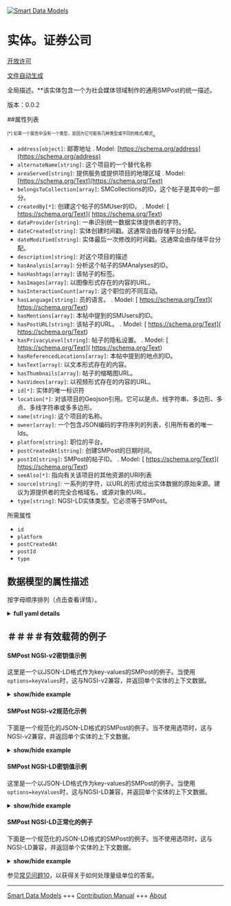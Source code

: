 <!-- 10-Header -->  
[![Smart Data Models](https://smartdatamodels.org/wp-content/uploads/2022/01/SmartDataModels_logo.png "Logo")](https://smartdatamodels.org)  
实体。证券公司  
=======<!-- /10-Header -->  
<!-- 15-License -->  
[开放许可](https://github.com/smart-data-models//dataModel.SocialMedia/blob/master/SMPost/LICENSE.md)  
[文件自动生成](https://docs.google.com/presentation/d/e/2PACX-1vTs-Ng5dIAwkg91oTTUdt8ua7woBXhPnwavZ0FxgR8BsAI_Ek3C5q97Nd94HS8KhP-r_quD4H0fgyt3/pub?start=false&loop=false&delayms=3000#slide=id.gb715ace035_0_60)  
<!-- /15-License -->  
<!-- 20-Description -->  
全局描述。**该实体包含一个为社会媒体领域制作的通用SMPost的统一描述。  
版本：0.0.2  
<!-- /20-Description -->  
<!-- 30-PropertiesList -->  

##属性列表  

<sup><sub>[*] 如果一个属性中没有一个类型，是因为它可能有几种类型或不同的格式/模式</sub></sup>。  
- `address[object]`: 邮寄地址  . Model: [https://schema.org/address](https://schema.org/address)- `alternateName[string]`: 这个项目的一个替代名称  - `areaServed[string]`: 提供服务或提供项目的地理区域  . Model: [https://schema.org/Text](https://schema.org/Text)- `belongsToCollection[array]`: SMCollections的ID，这个帖子是其中的一部分。  - `createdBy[*]`: 创建这个帖子的SMUser的ID。  . Model: [ https://schema.org/Text]( https://schema.org/Text)- `dataProvider[string]`: 一串识别统一数据实体提供者的字符。  - `dateCreated[string]`: 实体创建时间戳。这通常会由存储平台分配。  - `dateModified[string]`: 实体最后一次修改的时间戳。这通常会由存储平台分配。  - `description[string]`: 对这个项目的描述  - `hasAnalysis[array]`: 分析这个帖子的SMAnalyses的ID。  - `hasHashtags[array]`: 该帖子的标签。  - `hasImages[array]`: 以图像形式存在的内容的URL。  - `hasInteractionCount[array]`: 这个职位的不同互动。  - `hasLanguage[string]`: 员的语言。  . Model: [ https://schema.org/Text]( https://schema.org/Text)- `hasMentions[array]`: 本帖中提到的SMUsers的ID。  - `hasPostURL[string]`: 该帖子的URL。  . Model: [ https://schema.org/Text]( https://schema.org/Text)- `hasPrivacyLevel[string]`: 帖子的隐私设置。  . Model: [ https://schema.org/Text]( https://schema.org/Text)- `hasReferencedLocations[array]`: 本帖中提到的地点的ID。  - `hasText[array]`: 以文本形式存在的内容。  - `hasThumbnails[array]`: 帖子的缩略图URL。  - `hasVideos[array]`: 以视频形式存在的内容的URL。  - `id[*]`: 实体的唯一标识符  - `location[*]`: 对该项目的Geojson引用。它可以是点、线字符串、多边形、多点、多线字符串或多多边形。  - `name[string]`: 这个项目的名称。  - `owner[array]`: 一个包含JSON编码的字符序列的列表，引用所有者的唯一Ids。  - `platform[string]`: 职位的平台。  - `postCreatedAt[string]`: 创建SMPost的日期时间。  - `postId[string]`: SMPost的帖子ID。  . Model: [ https://schema.org/Text]( https://schema.org/Text)- `seeAlso[*]`: 指向有关该项目的其他资源的URI列表  - `source[string]`: 一系列的字符，以URL的形式给出实体数据的原始来源。建议为源提供者的完全合格域名，或源对象的URL。  - `type[string]`: NGSI-LD实体类型。它必须等于SMPost。  <!-- /30-PropertiesList -->  
<!-- 35-RequiredProperties -->  
所需属性  
- `id`  - `platform`  - `postCreatedAt`  - `postId`  - `type`  <!-- /35-RequiredProperties -->  
<!-- 40-RequiredProperties -->  
<!-- /40-RequiredProperties -->  
<!-- 50-DataModelHeader -->  
## 数据模型的属性描述  
按字母顺序排列（点击查看详情）。  
<!-- /50-DataModelHeader -->  
<!-- 60-ModelYaml -->  
<details><summary><strong>full yaml details</strong></summary>    
```yaml  
SMPost:    
  description: 'This entity contains a harmonised description of a generic SMPost made for the Social Media domain.'    
  properties:    
    address:    
      description: 'The mailing address'    
      properties:    
        addressCountry:    
          description: 'Property. The country. For example, Spain. Model:''https://schema.org/addressCountry'''    
          type: string    
        addressLocality:    
          description: 'Property. The locality in which the street address is, and which is in the region. Model:''https://schema.org/addressLocality'''    
          type: string    
        addressRegion:    
          description: 'Property. The region in which the locality is, and which is in the country. Model:''https://schema.org/addressRegion'''    
          type: string    
        postOfficeBoxNumber:    
          description: 'Property. The post office box number for PO box addresses. For example, 03578. Model:''https://schema.org/postOfficeBoxNumber'''    
          type: string    
        postalCode:    
          description: 'Property. The postal code. For example, 24004. Model:''https://schema.org/https://schema.org/postalCode'''    
          type: string    
        streetAddress:    
          description: 'Property. The street address. Model:''https://schema.org/streetAddress'''    
          type: string    
      type: object    
      x-ngsi:    
        model: https://schema.org/address    
        type: Property    
    alternateName:    
      description: 'An alternative name for this item'    
      type: string    
      x-ngsi:    
        type: Property    
    areaServed:    
      description: 'The geographic area where a service or offered item is provided'    
      type: string    
      x-ngsi:    
        model: https://schema.org/Text    
        type: Property    
    belongsToCollection:    
      description: 'The IDs of the SMCollections, which this post is a part of.'    
      items:    
        anyOf:    
          - description: 'Property. Identifier format of any NGSI entity'    
            maxLength: 256    
            minLength: 1    
            pattern: ^[\w\-\.\{\}\$\+\*\[\]`|~^@!,:\\]+$    
            type: string    
          - description: 'Property. Identifier format of any NGSI entity'    
            format: uri    
            type: string    
      type: array    
      x-ngsi:    
        type: Relationship    
    createdBy:    
      anyOf:    
        - description: 'Property. Identifier format of any NGSI entity'    
          maxLength: 256    
          minLength: 1    
          pattern: ^[\w\-\.\{\}\$\+\*\[\]`|~^@!,:\\]+$    
          type: string    
        - description: 'Property. Identifier format of any NGSI entity'    
          format: uri    
          type: string    
      description: 'The ID of the SMUser that created this post.'    
      x-ngsi:    
        model: ' https://schema.org/Text'    
        type: Relationship    
    dataProvider:    
      description: 'A sequence of characters identifying the provider of the harmonised data entity.'    
      type: string    
      x-ngsi:    
        type: Property    
    dateCreated:    
      description: 'Entity creation timestamp. This will usually be allocated by the storage platform.'    
      format: date-time    
      type: string    
      x-ngsi:    
        type: Property    
    dateModified:    
      description: 'Timestamp of the last modification of the entity. This will usually be allocated by the storage platform.'    
      format: date-time    
      type: string    
      x-ngsi:    
        type: Property    
    description:    
      description: 'A description of this item'    
      type: string    
      x-ngsi:    
        type: Property    
    hasAnalysis:    
      description: 'The IDs of the SMAnalyses that analyze this post.'    
      items:    
        anyOf:    
          - description: 'Property. Identifier format of any NGSI entity'    
            maxLength: 256    
            minLength: 1    
            pattern: ^[\w\-\.\{\}\$\+\*\[\]`|~^@!,:\\]+$    
            type: string    
          - description: 'Property. Identifier format of any NGSI entity'    
            format: uri    
            type: string    
      type: array    
      x-ngsi:    
        type: Relationship    
    hasHashtags:    
      description: 'The hashtags of the post.'    
      items:    
        type: string    
      type: array    
      x-ngsi:    
        type: Property    
    hasImages:    
      description: 'The URLs of the content that is in image form.'    
      items:    
        type: string    
      type: array    
      x-ngsi:    
        type: Property    
    hasInteractionCount:    
      description: 'The different interactions of this post.'    
      items:    
        properties:    
          count:    
            type: number    
          interactionType:    
            enum:    
              - Comment    
              - Dislike    
              - Favorite    
              - Like    
              - Quote    
              - Reactions    
              - Reply    
              - Retweet    
              - Shares    
              - Views    
            type: string    
        type: object    
      type: array    
      x-ngsi:    
        type: Property    
    hasLanguage:    
      description: 'The language of the post.'    
      type: string    
      x-ngsi:    
        model: ' https://schema.org/Text'    
        type: Property    
    hasMentions:    
      description: 'The IDs of the SMUsers mentioned in this post.'    
      items:    
        anyOf:    
          - description: 'Property. Identifier format of any NGSI entity'    
            maxLength: 256    
            minLength: 1    
            pattern: ^[\w\-\.\{\}\$\+\*\[\]`|~^@!,:\\]+$    
            type: string    
          - description: 'Property. Identifier format of any NGSI entity'    
            format: uri    
            type: string    
      type: array    
      x-ngsi:    
        type: Relationship    
    hasPostURL:    
      description: 'The URL of the post.'    
      type: string    
      x-ngsi:    
        model: ' https://schema.org/Text'    
        type: Property    
    hasPrivacyLevel:    
      description: 'The privacy setting of the post.'    
      type: string    
      x-ngsi:    
        model: ' https://schema.org/Text'    
        type: Property    
    hasReferencedLocations:    
      description: 'The IDs of the locations referenced in this post.'    
      items:    
        anyOf:    
          - description: 'Property. Identifier format of any NGSI entity'    
            maxLength: 256    
            minLength: 1    
            pattern: ^[\w\-\.\{\}\$\+\*\[\]`|~^@!,:\\]+$    
            type: string    
          - description: 'Property. Identifier format of any NGSI entity'    
            format: uri    
            type: string    
      type: array    
      x-ngsi:    
        type: Relationship    
    hasText:    
      description: 'The content that is in textual form.'    
      items:    
        type: string    
      type: array    
      x-ngsi:    
        type: Property    
    hasThumbnails:    
      description: 'The thumbnail URLs of the post.'    
      items:    
        type: string    
      type: array    
      x-ngsi:    
        type: Property    
    hasVideos:    
      description: 'The URLs of the content that is in video form.'    
      items:    
        type: string    
      type: array    
      x-ngsi:    
        type: Property    
    id:    
      anyOf: &smpost_-_properties_-_owner_-_items_-_anyof    
        - description: 'Property. Identifier format of any NGSI entity'    
          maxLength: 256    
          minLength: 1    
          pattern: ^[\w\-\.\{\}\$\+\*\[\]`|~^@!,:\\]+$    
          type: string    
        - description: 'Property. Identifier format of any NGSI entity'    
          format: uri    
          type: string    
      description: 'Unique identifier of the entity'    
      x-ngsi:    
        type: Property    
    location:    
      description: 'Geojson reference to the item. It can be Point, LineString, Polygon, MultiPoint, MultiLineString or MultiPolygon'    
      oneOf:    
        - description: 'GeoProperty. Geojson reference to the item. Point'    
          properties:    
            bbox:    
              items:    
                type: number    
              minItems: 4    
              type: array    
            coordinates:    
              items:    
                type: number    
              minItems: 2    
              type: array    
            type:    
              enum:    
                - Point    
              type: string    
          required:    
            - type    
            - coordinates    
          title: 'GeoJSON Point'    
          type: object    
        - description: 'GeoProperty. Geojson reference to the item. LineString'    
          properties:    
            bbox:    
              items:    
                type: number    
              minItems: 4    
              type: array    
            coordinates:    
              items:    
                items:    
                  type: number    
                minItems: 2    
                type: array    
              minItems: 2    
              type: array    
            type:    
              enum:    
                - LineString    
              type: string    
          required:    
            - type    
            - coordinates    
          title: 'GeoJSON LineString'    
          type: object    
        - description: 'GeoProperty. Geojson reference to the item. Polygon'    
          properties:    
            bbox:    
              items:    
                type: number    
              minItems: 4    
              type: array    
            coordinates:    
              items:    
                items:    
                  items:    
                    type: number    
                  minItems: 2    
                  type: array    
                minItems: 4    
                type: array    
              type: array    
            type:    
              enum:    
                - Polygon    
              type: string    
          required:    
            - type    
            - coordinates    
          title: 'GeoJSON Polygon'    
          type: object    
        - description: 'GeoProperty. Geojson reference to the item. MultiPoint'    
          properties:    
            bbox:    
              items:    
                type: number    
              minItems: 4    
              type: array    
            coordinates:    
              items:    
                items:    
                  type: number    
                minItems: 2    
                type: array    
              type: array    
            type:    
              enum:    
                - MultiPoint    
              type: string    
          required:    
            - type    
            - coordinates    
          title: 'GeoJSON MultiPoint'    
          type: object    
        - description: 'GeoProperty. Geojson reference to the item. MultiLineString'    
          properties:    
            bbox:    
              items:    
                type: number    
              minItems: 4    
              type: array    
            coordinates:    
              items:    
                items:    
                  items:    
                    type: number    
                  minItems: 2    
                  type: array    
                minItems: 2    
                type: array    
              type: array    
            type:    
              enum:    
                - MultiLineString    
              type: string    
          required:    
            - type    
            - coordinates    
          title: 'GeoJSON MultiLineString'    
          type: object    
        - description: 'GeoProperty. Geojson reference to the item. MultiLineString'    
          properties:    
            bbox:    
              items:    
                type: number    
              minItems: 4    
              type: array    
            coordinates:    
              items:    
                items:    
                  items:    
                    items:    
                      type: number    
                    minItems: 2    
                    type: array    
                  minItems: 4    
                  type: array    
                type: array    
              type: array    
            type:    
              enum:    
                - MultiPolygon    
              type: string    
          required:    
            - type    
            - coordinates    
          title: 'GeoJSON MultiPolygon'    
          type: object    
      x-ngsi:    
        type: GeoProperty    
    name:    
      description: 'The name of this item.'    
      type: string    
      x-ngsi:    
        type: Property    
    owner:    
      description: 'A List containing a JSON encoded sequence of characters referencing the unique Ids of the owner(s)'    
      items:    
        anyOf: *smpost_-_properties_-_owner_-_items_-_anyof    
        description: 'Property. Unique identifier of the entity'    
      type: array    
      x-ngsi:    
        type: Property    
    platform:    
      description: 'Platform of post.'    
      type: string    
      x-ngsi:    
        type: Property    
    postCreatedAt:    
      description: 'The datetime of the creation of the SMPost.'    
      format: date-time    
      type: string    
      x-ngsi:    
        type: Property    
    postId:    
      description: 'The  post ID of the SMPost.'    
      type: string    
      x-ngsi:    
        model: ' https://schema.org/Text'    
        type: Property    
    seeAlso:    
      description: 'list of uri pointing to additional resources about the item'    
      oneOf:    
        - items:    
            format: uri    
            type: string    
          minItems: 1    
          type: array    
        - format: uri    
          type: string    
      x-ngsi:    
        type: Property    
    source:    
      description: 'A sequence of characters giving the original source of the entity data as a URL. Recommended to be the fully qualified domain name of the source provider, or the URL to the source object.'    
      type: string    
      x-ngsi:    
        type: Property    
    type:    
      description: 'NGSI-LD Entity Type. It must be equal to SMPost.'    
      enum:    
        - SMPost    
      type: string    
      x-ngsi:    
        type: Property    
  required:    
    - id    
    - type    
    - postCreatedAt    
    - postId    
    - platform    
  type: object    
  x-derived-from: ""    
  x-disclaimer: 'Redistribution and use in source and binary forms, with or without modification, are permitted  provided that the license conditions are met. Copyleft (c) 2021 Contributors to Smart Data Models Program'    
  x-license-url: https://github.com/smart-data-models/dataModel.SocialMedia/blob/master/SMPost/LICENSE.md    
  x-model-schema: https://raw.githubusercontent.com/smart-data-models/dataModel.SocialMedia/master/SMPost/schema.json    
  x-model-tags: ""    
  x-version: 0.0.2    
```  
</details>    
<!-- /60-ModelYaml -->  
<!-- 70-MiddleNotes -->  
<!-- /70-MiddleNotes -->  
<!-- 80-Examples -->  
## ＃＃＃＃有效载荷的例子  
#### SMPost NGSI-v2密钥值示例  
这里是一个以JSON-LD格式作为key-values的SMPost的例子。当使用`options=keyValues`时，这与NGSI-v2兼容，并返回单个实体的上下文数据。  
<details><summary><strong>show/hide example</strong></summary>    
```json  
{  
  "id": "SMPost.123",  
  "type": "SMPost",  
  "hasPostURL": "http://twt.com/121",  
  "postCreatedAt": "2020-12-24T12:00:00Z",  
  "postId": "21098319",  
  "hasLanguage": "en",  
  "platform": "Twitter",  
  "hasText": [  
    "This is a tweet",  
    "This is another tweet"  
  ],  
  "hasImages": [  
    "https://twt.com/image.png",  
    "https://twt.com/image2.png",  
    "https://twt.com/image3.png"  
  ],  
  "hasVideos": [  
    "https://twt.com/video.mp4",  
    "https://twt.com/video2.mp4"  
  ],  
  "hasPrivacyLevel": "public",  
  "location": {  
    "type": "Point",  
    "coordinates": [  
      40.3,  
      25.5  
    ]  
  },  
  "hasHashtags": [  
    "#sample",  
    "#tag"  
  ],  
  "hasThumbnails": [  
    "https://twt.com/thumb.png",  
    "https://twt.com/thumb2.png"  
  ],  
  "hasInteractionCount": [  
    {  
      "interactionType": "Like",  
      "count": 750  
    },  
    {  
      "interactionType": "Views",  
      "count": 2150  
    }  
  ],  
  "hasReferencedLocations": [  
    "RefLocation.00",  
    "RefLocation.01"  
  ],  
  "hasMentions": [  
    "SMUser.154",  
    "SMUser.155",  
    "SMUser.156"  
  ],  
  "hasAnalysis": [  
    "Analysis.X",  
    "Analysis.X2"  
  ],  
  "createdBy": "SMUser.123",  
  "belongsToCollection": [  
    "SMCollection.001",  
    "SMCollection.002"  
  ]  
}  
```  
</details>  
#### SMPost NGSI-v2规范化示例  
下面是一个规范化的JSON-LD格式的SMPost的例子。当不使用选项时，这与NGSI-v2兼容，并返回单个实体的上下文数据。  
<details><summary><strong>show/hide example</strong></summary>    
```json  
{  
  "id": "SMPost:.23",  
  "type": "SMPost",  
  "hasPostURL": {  
    "type": "Property",  
    "value": "http://twt.com/121"  
  },  
  "postCreatedAt": {  
    "type": "DateTime",  
    "value": "2020-12-24T12:00:00Z"  
  },  
  "postId": {  
    "type": "Text",  
    "value": "21098319"  
  },  
  "hasLanguage": {  
    "type": "Text",  
    "value": "en"  
  },  
  "platform": {  
    "type": "Text",  
    "value": "Twitter"  
  },  
  "hasText": {  
    "type": "Text",  
    "value": "This is a tweet"  
  },  
  "hasImage": {  
    "type": "Text",  
    "value": "https://twt.com/image.png"  
  },  
  "hasVideo": {  
    "type": "Text",  
    "value": "https://twt.com/video.mp4"  
  },  
  "hasPrivacy": {  
    "type": "Text",  
    "value": "public"  
  },  
  "location": {  
    "type": "geo:json",  
    "value": {  
      "type": "Point",  
      "coordinates": [  
        40.3,  
        25.5  
      ]  
    }  
  },  
  "hasHashtag": {  
    "type": "Text",  
    "value": ["#sample","#tag"]  
  },  
  "hasThumbnail": {  
    "type": "Text",  
    "value": "https://twt.com/thumb.png"  
  },  
  "likes": {  
    "type": "Number",  
    "value": 762  
  },  
  "createdBy": {  
    "type": "Relationship",  
    "object": "SMUser.123"  
  },  
  "hasReferencedLocation": {  
    "type": "Relationship",  
    "object": "RefLocation.00"  
  },  
  "hasMentions": {  
    "type": "Relationship",  
    "object": "SMUser.154"  
  },  
  "isAnalyzedBy": {  
    "type": "Relationship",  
    "object": "Analysis.X"  
  },  
  "belongsToCollection": {  
    "type": "Relationship",  
    "object": "SMCollection.001"  
  }  
}  
```  
</details>  
#### SMPost NGSI-LD密钥值示例  
这里是一个以JSON-LD格式作为key-values的SMPost的例子。当使用`options=keyValues`时，这与NGSI-LD兼容，并返回单个实体的上下文数据。  
<details><summary><strong>show/hide example</strong></summary>    
```json  
{  
    "id": "urn:ngsi-ld:SMPost:123",  
    "type": "SMPost",  
    "belongsToCollection": [  
        "urn:ngsi-ld:SMCollection:001"  
    ],  
    "createdBy": "urn:ngsi-ld:SMUser:123",  
    "hasAnalysis": [  
        "urn:ngsi-ld:Analysis:X"  
    ],  
    "hasHashtags": [  
        "#sample",  
        "#tag"  
    ],  
    "hasImages": [  
        "https://twt.com/image.png"  
    ],  
    "hasInteractionCount": [  
        {  
            "interactionType": "Like",  
            "count": 762  
        }  
    ],  
    "hasLanguage": "en",  
    "hasMentions": [  
        "urn:ngsi-ld:SMUser:154"  
    ],  
    "hasPostURL": "http://twt.com/121",  
    "hasPrivacy": "public",  
    "hasReferencedLocations": [  
        "urn:ngsi-ld:RefLocation:00"  
    ],  
    "hasText": [  
        "This is a tweet"  
    ],  
    "hasThumbnails": [  
        "https://twt.com/thumb.png"  
    ],  
    "hasVideos": [  
        "https://twt.com/video.mp4"  
    ],  
    "location": {  
        "type": "Point",  
        "coordinates": [  
            40.3,  
            25.5  
        ]  
    },  
    "platform": "Twitter",  
    "postCreatedAt": "2020-12-24T12:00:00Z",  
    "postId": "21098319",  
    "@context": [  
        "https://raw.githubusercontent.com/smart-data-models/dataModel.SocialMedia/master/context.jsonld"  
    ]  
}  
```  
</details>  
#### SMPost NGSI-LD正常化的例子  
下面是一个规范化的JSON-LD格式的SMPost的例子。当不使用选项时，这与NGSI-LD兼容，并返回单个实体的上下文数据。  
<details><summary><strong>show/hide example</strong></summary>    
```json  
{  
    "id": "urn:ngsi-ld:SMPost:123",  
    "type": "SMPost",  
    "belongsToCollection": [  
        {  
            "type": "Relationship",  
            "object": "urn:ngsi-ld:SMCollection:001",  
            "datasetId": "urn:ngsi-ld:Dataset:SMCollection:001"  
        },  
        {  
            "type": "Relationship",  
            "object": "urn:ngsi-ld:SMCollection:002",  
            "datasetId": "urn:ngsi-ld:Dataset:SMCollection:002"  
        }  
    ],  
    "createdBy": {  
        "type": "Relationship",  
        "object": "urn:ngsi-ld:SMUser:123"  
    },  
    "hasAnalysis": [  
        {  
            "type": "Relationship",  
            "object": "urn:ngsi-ld:Analysis:X",  
            "datasetId": "urn:ngsi-ld:Dataset:Analysis:X"  
        },  
        {  
            "type": "Relationship",  
            "object": "urn:ngsi-ld:Analysis:02",  
            "datasetId": "urn:ngsi-ld:Dataset:Analysis:02"  
        }  
    ],  
    "hasHashtags": [  
        {  
            "type": "Property",  
            "value": [  
                "#sample",  
                "#tag"  
            ]  
        },  
        {  
            "type": "Property",  
            "value": [  
                "#sample2",  
                "#tag2"  
            ]  
        }  
    ],  
    "hasImages": [  
        {  
            "type": "Property",  
            "value": "https://twt.com/image.png"  
        },  
        {  
            "type": "Property",  
            "value": "https://twt.com/image2.png"  
        }  
    ],  
    "hasInteractionCount": [  
        {  
            "type": "Property",  
            "value": {  
                "@interactionType": "Like",  
                "@count": "750"  
            }  
        },  
        {  
            "type": "Property",  
            "value": {  
                "@interactionType": "Views",  
                "@count": "2150"  
            }  
        }  
    ],  
    "hasLanguage": {  
        "type": "Property",  
        "value": "en"  
    },  
    "hasMentions": [  
        {  
            "type": "Relationship",  
            "object": "urn:ngsi-ld:SMUser:154",  
            "datasetId": "urn:ngsi-ld:Dataset:SMUser:154"  
        },  
        {  
            "type": "Relationship",  
            "object": "urn:ngsi-ld:SMUser:155",  
            "datasetId": "urn:ngsi-ld:Dataset:SMUser:155"  
        }  
    ],  
    "hasPostURL": {  
        "type": "Property",  
        "value": "http://twt.com/121"  
    },  
    "hasPrivacyLevel": {  
        "type": "Property",  
        "value": "public"  
    },  
    "hasReferencedLocations": [  
        {  
            "type": "Relationship",  
            "object": "urn:ngsi-ld:RefLocation:00",  
            "datasetId": "urn:ngsi-ld:Dataset:RefLocation:00"  
        },  
        {  
            "type": "Relationship",  
            "object": "urn:ngsi-ld:RefLocation:01",  
            "datasetId": "urn:ngsi-ld:Dataset:RefLocation:01"  
        }  
    ],  
    "hasText": [  
        {  
            "type": "Property",  
            "value": "This is a tweet."  
        },  
        {  
            "type": "Property",  
            "value": "This is another tweet."  
        }  
    ],  
    "hasThumbnails": [  
        {  
            "type": "Property",  
            "value": "https://twt.com/thumb.png"  
        },  
        {  
            "type": "Property",  
            "value": "https://twt.com/thumb2.png"  
        }  
    ],  
    "hasVideos": [  
        {  
            "type": "Property",  
            "value": "https://twt.com/video.mp4"  
        },  
        {  
            "type": "Property",  
            "value": "https://twt.com/video2.mp4"  
        }  
    ],  
    "location": {  
        "type": "GeoProperty",  
        "value": {  
            "type": "Point",  
            "coordinates": [  
                40.3,  
                25.5  
            ]  
        }  
    },  
    "platform": {  
        "type": "Property",  
        "value": "Twitter"  
    },  
    "postCreatedAt": {  
        "type": "Property",  
        "value": {  
            "@type": "DateTime",  
            "@value": "2020-12-24T12:00:00Z"  
        }  
    },  
    "postId": {  
        "type": "Property",  
        "value": "21098319"  
    },  
    "@context": [  
        "https://raw.githubusercontent.com/smart-data-models/dataModel.SocialMedia/master/context.jsonld"  
    ]  
}  
```  
</details><!-- /80-Examples -->  
<!-- 90-FooterNotes -->  
<!-- /90-FooterNotes -->  
<!-- 95-Units -->  
参见[常见问题10](https://smartdatamodels.org/index.php/faqs/)，以获得关于如何处理量级单位的答案。  
<!-- /95-Units -->  
<!-- 97-LastFooter -->  
---  
[Smart Data Models](https://smartdatamodels.org) +++ [Contribution Manual](https://bit.ly/contribution_manual) +++ [About](https://bit.ly/Introduction_SDM)<!-- /97-LastFooter -->  
